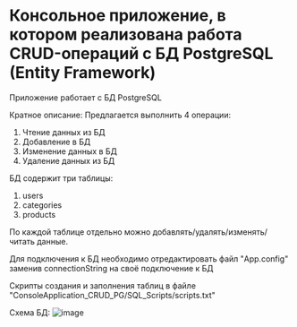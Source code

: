 # Консольное приложение, в котором реализована работа CRUD-операций с БД PostgreSQL (Entity Framework)

Приложение работает с БД PostgreSQL

Кратное описание:
Предлагается выполнить 4 операции:
1. Чтение данных из БД
2. Добавление в БД
3. Изменение данных в БД
4. Удаление данных из БД

БД содержит три таблицы:
1. users
2. categories
3. products

По каждой таблице отдельно можно добавлять/удалять/изменять/читать данные.

Для подключения к БД необходимо отредактировать файл "App.config" заменив connectionString на своё подключение к БД

Скрипты создания и заполнения таблиц в файле "ConsoleApplication_CRUD_PG/SQL_Scripts/scripts.txt"

Схема БД:
![image](https://user-images.githubusercontent.com/71774623/223428103-0e161cb7-a95e-49a7-b45f-1397b3f372ac.png)
